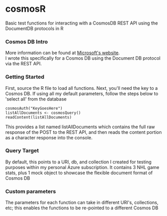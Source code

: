 # cosmosR
Basic test functions for interacting with a CosmosDB REST API using the DocumentDB protocols in R

### Cosmos DB Intro
More information can be found at [Microsoft's website](https://docs.microsoft.com/en-us/azure/cosmos-db/introduction).<br />
I wrote this specifically for a Cosmos DB using the Document DB protocol via the REST API.

### Getting Started
First, source the R file to load all functions.
Next, you'll need the key to a Cosmos DB. If using all my default parameters, follow the steps below to 'select all' from the database
```
cosmosAuth("KeyGoesHere")
listAllDocuments <- cosmosQuery()
readContent(listAllDocuments)
```
This provides a list named listAllDocuments which contains the full raw response of the POST to the REST API, and then reads the content portion as a character response into the console.

### Query Target
By default, this points to a URI, db, and collection I created for testing purposes within my personal Azure subscription. It contains 3 NHL game stats, plus 1 mock object to showcase the flexible document format of Cosmos DB

### Custom parameters
The parameters for each function can take in different URI's, collections, etc; this enables the functions to be re-pointed to a different Cosmos DB

